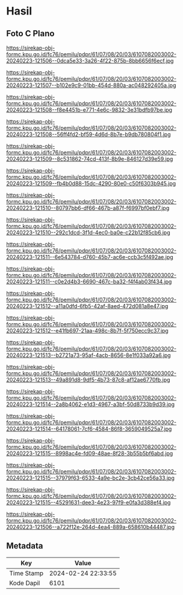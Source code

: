 # Hasil

## Foto C Plano

https://sirekap-obj-formc.kpu.go.id/fc76/pemilu/pdpr/61/07/08/20/03/6107082003002-20240223-121506--0dca5e33-3a26-4f22-875b-8bb6656f6ecf.jpg

https://sirekap-obj-formc.kpu.go.id/fc76/pemilu/pdpr/61/07/08/20/03/6107082003002-20240223-121507--b102e9c9-01bb-454d-880a-ac048292405a.jpg

https://sirekap-obj-formc.kpu.go.id/fc76/pemilu/pdpr/61/07/08/20/03/6107082003002-20240223-121508--f8e4451b-e771-4e6c-9832-3e31bdfb97be.jpg

https://sirekap-obj-formc.kpu.go.id/fc76/pemilu/pdpr/61/07/08/20/03/6107082003002-20240223-121508--56ff4fd2-bf59-4d6d-8b7e-b9db780804f1.jpg

https://sirekap-obj-formc.kpu.go.id/fc76/pemilu/pdpr/61/07/08/20/03/6107082003002-20240223-121509--8c531862-74cd-413f-8b9e-846127d39e59.jpg

https://sirekap-obj-formc.kpu.go.id/fc76/pemilu/pdpr/61/07/08/20/03/6107082003002-20240223-121509--fb4b0d88-15dc-4290-80e0-c50f6303b945.jpg

https://sirekap-obj-formc.kpu.go.id/fc76/pemilu/pdpr/61/07/08/20/03/6107082003002-20240223-121510--80797bb6-df66-467b-a87f-f6997bf0ebf7.jpg

https://sirekap-obj-formc.kpu.go.id/fc76/pemilu/pdpr/61/07/08/20/03/6107082003002-20240223-121510--292c1dcd-3f1d-4ec0-ba0e-c22b12f85cb6.jpg

https://sirekap-obj-formc.kpu.go.id/fc76/pemilu/pdpr/61/07/08/20/03/6107082003002-20240223-121511--6e543784-d760-45b7-ac6e-ccb3c5f492ae.jpg

https://sirekap-obj-formc.kpu.go.id/fc76/pemilu/pdpr/61/07/08/20/03/6107082003002-20240223-121511--c0e2d4b3-6690-467c-ba32-f4f4ab03f434.jpg

https://sirekap-obj-formc.kpu.go.id/fc76/pemilu/pdpr/61/07/08/20/03/6107082003002-20240223-121512--a11a0dfd-6fb5-42af-8aed-472d081a8e47.jpg

https://sirekap-obj-formc.kpu.go.id/fc76/pemilu/pdpr/61/07/08/20/03/6107082003002-20240223-121512--e41fb697-21aa-498c-8b7f-5f750ecc9c37.jpg

https://sirekap-obj-formc.kpu.go.id/fc76/pemilu/pdpr/61/07/08/20/03/6107082003002-20240223-121513--b2721a73-95af-4acb-8656-8e1f033a92a6.jpg

https://sirekap-obj-formc.kpu.go.id/fc76/pemilu/pdpr/61/07/08/20/03/6107082003002-20240223-121513--49a891d8-9df5-4b73-87c8-af12ae6770fb.jpg

https://sirekap-obj-formc.kpu.go.id/fc76/pemilu/pdpr/61/07/08/20/03/6107082003002-20240223-121514--2a8b4062-e1d3-4967-a3bf-50d8733b9d39.jpg

https://sirekap-obj-formc.kpu.go.id/fc76/pemilu/pdpr/61/07/08/20/03/6107082003002-20240223-121514--64178061-7cf6-4584-86f8-3659049525a7.jpg

https://sirekap-obj-formc.kpu.go.id/fc76/pemilu/pdpr/61/07/08/20/03/6107082003002-20240223-121515--8998ac4e-fd09-48ae-8f28-3b55b5bf6abd.jpg

https://sirekap-obj-formc.kpu.go.id/fc76/pemilu/pdpr/61/07/08/20/03/6107082003002-20240223-121515--37979f63-6533-4a9e-bc2e-3cb42ce56a33.jpg

https://sirekap-obj-formc.kpu.go.id/fc76/pemilu/pdpr/61/07/08/20/03/6107082003002-20240223-121515--45291631-dee3-4e23-97f9-e0fa3d388ef4.jpg

https://sirekap-obj-formc.kpu.go.id/fc76/pemilu/pdpr/61/07/08/20/03/6107082003002-20240223-121506--a722f12e-264d-4ea4-889a-658610b44487.jpg


## Metadata

| Key        | Value               |
| ---------- | ------------------- |
| Time Stamp | 2024-02-24 22:33:55 |
| Kode Dapil | 6101                |



